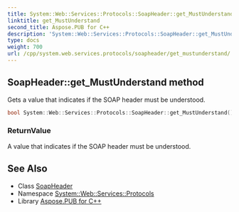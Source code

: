 ```yaml
---
title: System::Web::Services::Protocols::SoapHeader::get_MustUnderstand method
linktitle: get_MustUnderstand
second_title: Aspose.PUB for C++
description: 'System::Web::Services::Protocols::SoapHeader::get_MustUnderstand method. Gets a value that indicates if the SOAP header must be understood in C++.'
type: docs
weight: 700
url: /cpp/system.web.services.protocols/soapheader/get_mustunderstand/
---
```

## SoapHeader::get_MustUnderstand method


Gets a value that indicates if the SOAP header must be understood.

```cpp
bool System::Web::Services::Protocols::SoapHeader::get_MustUnderstand()
```


### ReturnValue

A value that indicates if the SOAP header must be understood.

## See Also

* Class [SoapHeader](../)
* Namespace [System::Web::Services::Protocols](../../)
* Library [Aspose.PUB for C++](../../../)
